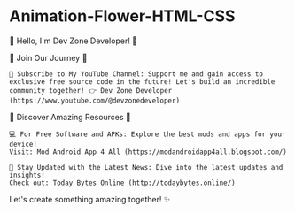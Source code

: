 # Animation-Flower-HTML-CSS
🎉 Hello, I'm Dev Zone Developer! 🎉

🚀 Join Our Journey 🚀

    🔔 Subscribe to My YouTube Channel: Support me and gain access to exclusive free source code in the future! Let's build an incredible community together! 👉 Dev Zone Developer (https://www.youtube.com/@devzonedeveloper)

🌟 Discover Amazing Resources 🌟

    💻 For Free Software and APKs: Explore the best mods and apps for your device!
    Visit: Mod Android App 4 All (https://modandroidapp4all.blogspot.com/)

    📰 Stay Updated with the Latest News: Dive into the latest updates and insights!
    Check out: Today Bytes Online (http://todaybytes.online/)

Let's create something amazing together! ✨
